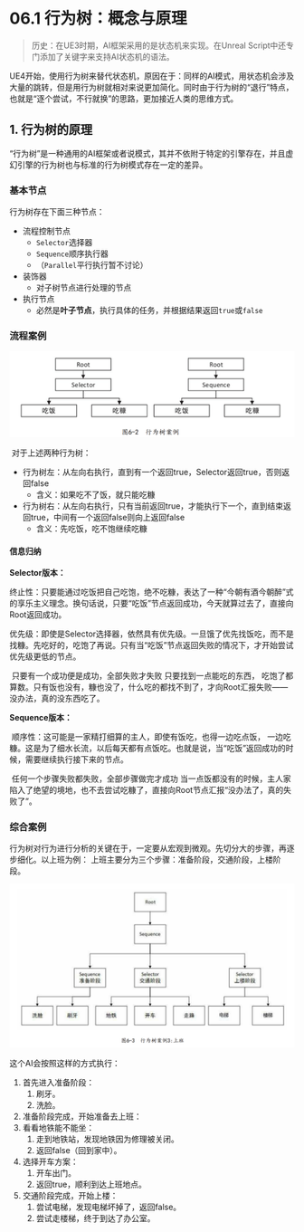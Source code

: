 # 06.1 行为树：概念与原理

> 历史：在UE3时期，AI框架采用的是状态机来实现。在Unreal Script中还专门添加了关键字来支持AI状态机的语法。

​	UE4开始，使用行为树来替代状态机，原因在于：同样的AI模式，用状态机会涉及大量的跳转，但是用行为树就相对来说更加简化。同时由于行为树的“退行”特点，也就是“逐个尝试，不行就换”的思路，更加接近人类的思维方式。

## 1. 行为树的原理

​	“行为树”是一种通用的AI框架或者说模式，其并不依附于特定的引擎存在，并且虚幻引擎的行为树也与标准的行为树模式存在一定的差异。

### 基本节点

行为树存在下面三种节点：

* 流程控制节点
  * `Selector`选择器
  * `Sequence`顺序执行器
  * （`Parallel`平行执行暂不讨论）
* 装饰器
  * 对子树节点进行处理的节点
* 执行节点
  * 必然是**叶子节点**，执行具体的任务，并根据结果返回`true`或`false`

### 流程案例

<img src="./assets/image-20240119184042692.png" alt="image-20240119184042692" style="zoom:50%;" />

​	对于上述两种行为树：

* 行为树左：从左向右执行，直到有一个返回true，Selector返回true，否则返回false
  * 含义：如果吃不了饭，就只能吃糠
* 行为树右：从左向右执行，只有当前返回true，才能执行下一个，直到结束返回true，中间有一个返回false则向上返回false
  * 含义：先吃饭，吃不饱继续吃糠

#### 信息归纳

**Selector版本：**

​	终止性：只要能通过吃饭把自己吃饱，绝不吃糠，表达了一种“今朝有酒今朝醉”式的享乐主义理念。换句话说，只要“吃饭”节点返回成功，今天就算过去了，直接向Root返回成功。

​	优先级：即使是Selector选择器，依然具有优先级。一旦饿了优先找饭吃，而不是找糠。先吃好的，吃饱了再说。只有当“吃饭”节点返回失败的情况下，才开始尝试优先级更低的节点。

​	只要有一个成功便是成功，全部失败才失败 只要找到一点能吃的东西， 吃饱了都算数。只有饭也没有，糠也没了，什么吃的都找不到了，才向Root汇报失败——没办法，真的没东西吃了。

**Sequence版本：**

​	顺序性：这可能是一家精打细算的主人，即使有饭吃，也得一边吃点饭， 一边吃糠。这是为了细水长流，以后每天都有点饭吃。也就是说，当“吃饭”返回成功的时候，需要继续执行接下来的节点。

​	任何一个步骤失败都失败，全部步骤做完才成功 当一点饭都没有的时候，主人家陷入了绝望的境地，也不去尝试吃糠了，直接向Root节点汇报“没办法了，真的失败了”。

### 综合案例

​	行为树对行为进行分析的关键在于，一定要从宏观到微观。先切分大的步骤，再逐步细化。以上班为例： 上班主要分为三个步骤：准备阶段，交通阶段，上楼阶段。

<img src="./assets/image-20240119185146714.png" alt="image-20240119185146714" style="zoom:50%;" />

这个AI会按照这样的方式执行： 

1. 首先进入准备阶段：
   1. 刷牙。 
   2. 洗脸。
2.  准备阶段完成，开始准备去上班： 
   1. 看看地铁能不能坐：
      1. 走到地铁站，发现地铁因为修理被关闭。
      2. 返回false（回到家中）。
   2. 选择开车方案： 
      1. 开车出门。
      2. 返回true，顺利到达上班地点。 
3. 交通阶段完成，开始上楼：
   1. 尝试电梯，发现电梯坏掉了，返回false。
   2. 尝试走楼梯，终于到达了办公室。